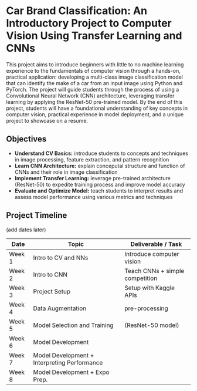# Car Brand Classification: An Introductory Project to Computer Vision Using Transfer Learning and CNNs

This project aims to introduce beginners with little to no machine learning experience to the fundamentals of computer vision through a hands-on, practical application: developing a multi-class image classification model that can identify the make of a car from an input image using Python and PyTorch. The project will guide students through the process of using a Convolutional Neural Network (CNN) architecture, leveraging transfer learning by applying the ResNet-50 pre-trained model. By the end of this project, students will have a foundational understanding of key concepts in computer vision, practical experience in model deployment, and a unique project to showcase on a resume. 

## Objectives

- **Understand CV Basics:** introduce students to concepts and techniques in image processing, feature extraction, and pattern recognition
- **Learn CNN Architecture:** explain conceputal structure and function of CNNs and their role in image classification
- **Implement Transfer Learning:** leverage pre-trained architecture (ResNet-50) to expedite training process and improve model accuracy
- **Evaluate and Optimize Model:** teach students to interpret results and assess model performance using various metrics and techniques

## Project Timeline

(add dates later)

| Date | Topic | Deliverable / Task |
| ---- | ----- | ----------- |
| Week 1 | Intro to CV and NNs | Introduce computer vision |
| Week 2 | Intro to CNN | Teach CNNs + simple competition | 
| Week 3 | Project Setup | Setup with Kaggle APIs |
| Week 4 | Data Augmentation | pre-processing |
| Week 5 | Model Selection and Training | (ResNet-50 model) |
| Week 6 | Model Development ||
| Week 7 | Model Development + Interpreting Performance ||
| Week 8 | Model Development + Expo Prep. ||
